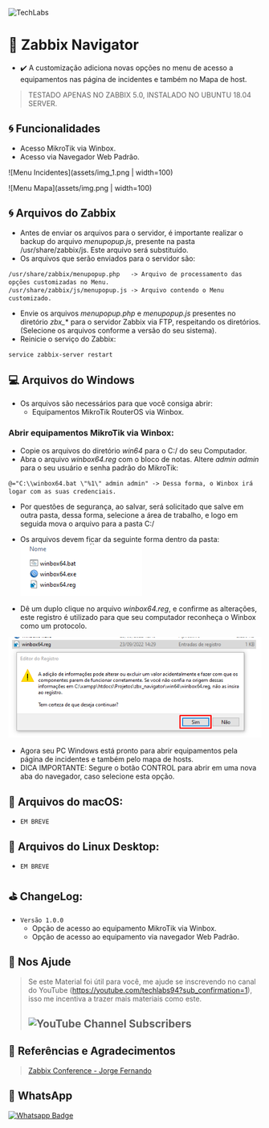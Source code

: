 ![TechLabs](https://techlabs.net.br/wp-content/uploads/2021/09/logo_blog.png)

# :rocket: Zabbix Navigator
* :heavy_check_mark: A customização adiciona novas opções no menu de acesso a equipamentos nas página de incidentes e também no Mapa de host.
> TESTADO APENAS NO ZABBIX 5.0, INSTALADO NO UBUNTU 18.04 SERVER.

## :cyclone: Funcionalidades
* Acesso MikroTik via Winbox.
* Acesso via Navegador Web Padrão.

![Menu Incidentes](assets/img_1.png | width=100)

![Menu Mapa](assets/img.png | width=100)

## :cyclone: Arquivos do Zabbix
* Antes de enviar os arquivos para o servidor, é importante realizar o backup do arquivo *menupopup.js*, presente na pasta /usr/share/zabbix/js. Este arquivo será substituído.
* Os arquivos que serão enviados para o servidor são:
```
/usr/share/zabbix/menupopup.php   -> Arquivo de processamento das opções customizadas no Menu.
/usr/share/zabbix/js/menupopup.js -> Arquivo contendo o Menu customizado.
```
* Envie os arquivos *menupopup.php* e *menupopup.js* presentes no diretório *zbx_** para o servidor Zabbix via FTP, respeitando os diretórios. (Selecione os arquivos conforme a versão do seu sistema).
* Reinicie o serviço do Zabbix:
```
service zabbix-server restart
```

## :computer: Arquivos do Windows
* Os arquivos são necessários para que você consiga abrir:
  * Equipamentos MikroTik RouterOS via Winbox.

### Abrir equipamentos MikroTik via Winbox:
* Copie os arquivos do diretório *win64* para o C:/ do seu Computador.
* Abra o arquivo *winbox64.reg* com o bloco de notas. Altere *admin admin* para o seu usuário e senha padrão do MikroTik:
```
@="C:\\winbox64.bat \"%1\" admin admin" -> Dessa forma, o Winbox irá logar com as suas credenciais.
```
* Por questões de segurança, ao salvar, será solicitado que salve em outra pasta, dessa forma, selecione a área de trabalho, e logo em seguida mova o arquivo para a pasta C:/

* Os arquivos devem ficar da seguinte forma dentro da pasta:
![Arquivos dentro da Pasta](assets/img_3.png)

* Dê um duplo clique no arquivo *winbox64.reg*, e confirme as alterações, este registro é utilizado para que seu computador reconheça o Winbox como um protocolo.

![Registro do Windows](assets/img_2.png)

* Agora seu PC Windows está pronto para abrir equipamentos pela página de incidentes e também pelo mapa de hosts.
* DICA IMPORTANTE: Segure o botão CONTROL para abrir em uma nova aba do navegador, caso selecione esta opção.

## :apple: Arquivos do macOS:
* `EM BREVE`

## :penguin: Arquivos do Linux Desktop:
* `EM BREVE`

## :golf: ChangeLog:
* `Versão 1.0.0`
  * Opção de acesso ao equipamento MikroTik via Winbox.
  * Opção de acesso ao equipamento via navegador Web Padrão.

## :sparkling_heart: Nos Ajude
>Se este Material foi útil para você, me ajude se inscrevendo no canal do YouTube (https://youtube.com/techlabs94?sub_confirmation=1), isso me incentiva a trazer mais materiais como este.
>## ![YouTube Channel Subscribers](https://img.shields.io/youtube/channel/subscribers/UCWN6suTq5sZGqnSLos992Yw?style=social)


## :blue_book: Referências e Agradecimentos
> [Zabbix Conference - Jorge Fernando](https://pt.slideshare.net/JorgeFernandoMatsudo/zabbix-conference-2018v2-95430345)

## :iphone: WhatsApp
[![Whatsapp Badge](https://img.shields.io/badge/-Whatsapp-4CA143?style=flat-square&labelColor=4CA143&logo=whatsapp&logoColor=white&link=https://api.whatsapp.com/send?phone=5537999351046)](https://api.whatsapp.com/send?phone=5537999351046)